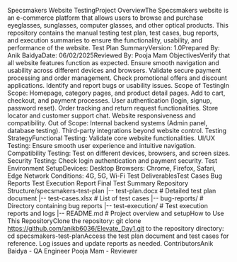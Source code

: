Specsmakers Website TestingProject OverviewThe Specsmakers website is an e-commerce platform that allows users to browse and purchase eyeglasses, sunglasses, computer glasses, and other optical products. This repository contains the manual testing test plan, test cases, bug reports, and execution summaries to ensure the functionality, usability, and performance of the website.
Test Plan SummaryVersion: 1.0Prepared By: Anik BaidyaDate: 06/02/2025Reviewed By: Pooja Mam
ObjectivesVerify that all website features function as expected.
Ensure smooth navigation and usability across different devices and browsers.
Validate secure payment processing and order management.
Check promotional offers and discount applications.
Identify and report bugs or usability issues.
Scope of TestingIn Scope:
Homepage, category pages, and product detail pages.
Add to cart, checkout, and payment processes.
User authentication (login, signup, password reset).
Order tracking and return request functionalities.
Store locator and customer support chat.
Website responsiveness and compatibility.
Out of Scope:
Internal backend systems (Admin panel, database testing).
Third-party integrations beyond website control.
Testing StrategyFunctional Testing: Validate core website functionalities.
UI/UX Testing: Ensure smooth user experience and intuitive navigation.
Compatibility Testing: Test on different devices, browsers, and screen sizes.
Security Testing: Check login authentication and payment security.
Test Environment SetupDevices: Desktop
Browsers: Chrome, Firefox, Safari, Edge
Network Conditions: 4G, 5G, Wi-Fi
Test DeliverablesTest Cases
Bug Reports
Test Execution Report
Final Test Summary
Repository Structure/specsmakers-test-plan
|-- test-plan.docx         # Detailed test plan document
|-- test-cases.xlsx        # List of test cases
|-- bug-reports/           # Directory containing bug reports
|-- test-execution/        # Test execution reports and logs
|-- README.md              # Project overview and setupHow to Use This RepositoryClone the repository:
git clone https://github.com/anikb6036/Elevate_Day1.git to the repository directory:
cd specsmakers-test-planAccess the test plan document and test cases for reference.
Log issues and update reports as needed.
ContributorsAnik Baidya - QA Engineer
Pooja Mam - Reviewer
